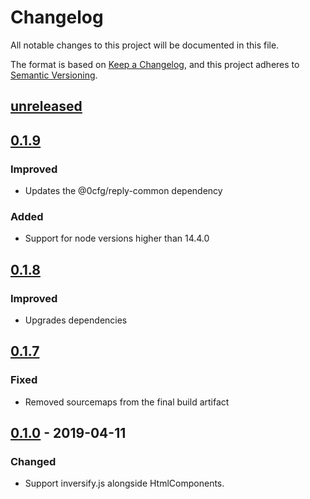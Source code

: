 # Changelog

All notable changes to this project will be documented in this file.

The format is based on [Keep a Changelog](https://keepachangelog.com/en/1.0.0/),
and this project adheres to [Semantic Versioning](https://semver.org/spec/v2.0.0.html).

## [unreleased]

## [0.1.9]

### Improved

- Updates the @0cfg/reply-common dependency

### Added

- Support for node versions higher than 14.4.0

## [0.1.8]

### Improved

- Upgrades dependencies

## [0.1.7]

### Fixed

- Removed sourcemaps from the final build artifact

## [0.1.0] - 2019-04-11

### Changed

- Support inversify.js alongside HtmlComponents.

[unreleased]: https://github.com/0cfg/0cfg-ui/compare/v0.1.9..HEAD
[0.1.9]: https://github.com/0cfg/0cfg-ui/releases/tag/v0.1.8
[0.1.8]: https://github.com/0cfg/0cfg-ui/releases/tag/v0.1.8
[0.1.7]: https://github.com/0cfg/0cfg-ui/releases/tag/v0.1.7
[0.1.0]: https://github.com/0cfg/0cfg-ui/releases/tag/v0.1.0
